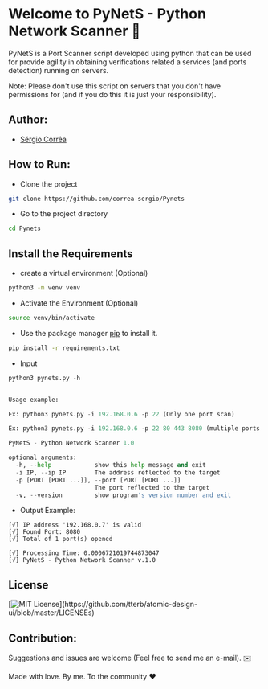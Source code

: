 # Welcome to PyNetS - Python Network Scanner 🚀

PyNetS is a Port Scanner script developed using python that can be used for provide agility in obtaining verifications related a services (and ports detection) running on servers.

Note: Please don't use this script on servers that you don't have permissions for (and if you do this it is just your responsibility).

## Author:

- [Sérgio Corrêa](https://github.com/correa-sergio)


## How to Run:

- Clone the project

```bash
git clone https://github.com/correa-sergio/Pynets
```
- Go to the project directory

```bash
cd Pynets
```

## Install the Requirements

- create a virtual environment (Optional)
```bash
python3 -m venv venv
```

- Activate the Environment (Optional)

```bash
source venv/bin/activate
```

- Use the package manager [pip](https://pip.pypa.io/en/stable/) to install it.

```bash
pip install -r requirements.txt
```
- Input

```python
python3 pynets.py -h
```

```python 

Usage example: 

Ex: python3 pynets.py -i 192.168.0.6 -p 22 (Only one port scan)

Ex: python3 pynets.py -i 192.168.0.6 -p 22 80 443 8080 (multiple ports scan)

PyNetS - Python Network Scanner 1.0

optional arguments:
  -h, --help            show this help message and exit
  -i IP, --ip IP        The address reflected to the target
  -p [PORT [PORT ...]], --port [PORT [PORT ...]]
                        The port reflected to the target
  -v, --version         show program's version number and exit

```

- Output Example:

```
[√] IP address '192.168.0.7' is valid
[√] Found Port: 8080
[√] Total of 1 port(s) opened

[√] Processing Time: 0.0006721019744873047
[√] PyNetS - Python Network Scanner v.1.0
```


## License

[![MIT License](https://img.shields.io/apm/l/atomic-design-ui.svg?)](https://github.com/tterb/atomic-design-ui/blob/master/LICENSEs)

## Contribution:

Suggestions and issues are welcome (Feel free to send me an e-mail). ✉️

Made with love. By me. To the community ♥️